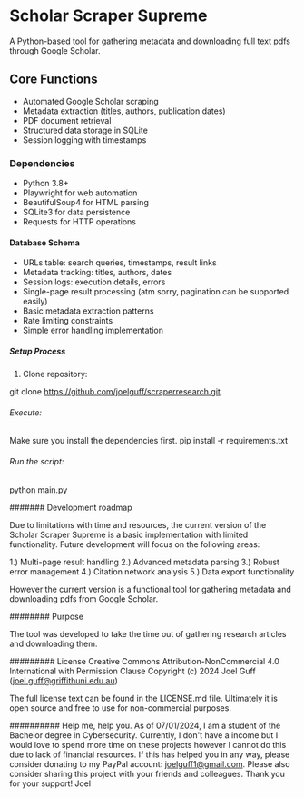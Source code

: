# Scholar Scraper Supreme

A Python-based tool for gathering metadata and downloading full text pdfs through Google Scholar.

## Core Functions

- Automated Google Scholar scraping
- Metadata extraction (titles, authors, publication dates)
- PDF document retrieval
- Structured data storage in SQLite
- Session logging with timestamps

### Dependencies
- Python 3.8+
- Playwright for web automation
- BeautifulSoup4 for HTML parsing
- SQLite3 for data persistence
- Requests for HTTP operations

#### Database Schema
- URLs table: search queries, timestamps, result links
- Metadata tracking: titles, authors, dates
- Session logs: execution details, errors
- Single-page result processing (atm sorry, pagination can be supported easily)
- Basic metadata extraction patterns
- Rate limiting constraints
- Simple error handling implementation

##### Setup Process

1. Clone repository:

git clone https://github.com/joelguff/scraperresearch.git. 

###### Execute:
Make sure you install the dependencies first.
pip install -r requirements.txt

###### Run the script:
python main.py

####### Development roadmap

Due to limitations with time and resources, the current version of the Scholar Scraper Supreme is a basic implementation with limited functionality. Future development will focus on the following areas:

1.) Multi-page result handling
2.) Advanced metadata parsing
3.) Robust error management
4.) Citation network analysis
5.) Data export functionality

However the current version is a functional tool for gathering metadata and downloading pdfs from Google Scholar.

######## Purpose

The tool was developed to take the time out of gathering research articles and downloading them.

######### License
Creative Commons Attribution-NonCommercial 4.0 International with Permission Clause
Copyright (c) 2024 Joel Guff (joel.guff@griffithuni.edu.au)

The full license text can be found in the LICENSE.md file.
Ultimately it is open source and free to use for non-commercial purposes.

########## Help me, help you.
As of 07/01/2024, I am a student of the Bachelor degree in Cybersecurity. 
Currently, I don't have a income but I would love to spend more time on these projects however I cannot do this due to lack of financial resources.
If this has helped you in any way, please consider donating to my PayPal account: joelguff1@gmail.com.
Please also consider sharing this project with your friends and colleagues.
Thank you for your support!
Joel
